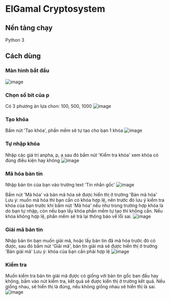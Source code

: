 # ElGamal Cryptosystem

## Nền tảng chạy
Python 3

## Cách dùng

### Màn hình bắt đầu
![image](https://user-images.githubusercontent.com/71261304/143560841-fc30a815-70d8-486b-a078-3d661d847e76.png)

### Chọn số bit của p
Có 3 phương án lựa chon: 100, 500, 1000
![image](https://user-images.githubusercontent.com/71261304/143561141-a6ef4510-7ce5-439c-a52c-22380db8f377.png)

### Tạo khóa
Bấm nút 'Tạo khóa', phần mềm sẽ tự tạo cho bạn 1 khóa
![image](https://user-images.githubusercontent.com/71261304/143561805-e7b505e3-7505-4091-915a-b03e8b4955cc.png)

### Tự nhập khóa
Nhập các giá trị anpha, p, a sau đó bấm nút 'Kiểm tra khóa' xem khóa có đúng điều kiện hay không
![image](https://user-images.githubusercontent.com/71261304/143562147-7660399d-f340-42ed-a2e5-8d736c13d206.png)

### Mã hóa bản tin
Nhập bản tin của bạn vào trường text 'Tin nhắn gốc'
![image](https://user-images.githubusercontent.com/71261304/143563254-1bfcd8cc-aeba-496f-b8ae-0eeb0c47428b.png)

Bấm nút 'Mã hóa' và bản mã hóa sẽ được hiển thị ở trường 'Bản mã hóa'
Lưu ý: muốn mã hóa thì bạn cần có khóa hợp lệ, nên trước đó lưu ý kiểm tra khóa của bạn trước khi bấm nút 'Mã hóa' nếu như trong trường hợp khóa là do bạn tự nhập, còn nếu bạn lấy khóa phần mềm tự tạo thì không cần. Nếu khóa không hợp lệ, phần mềm sẽ trả lại thông báo về lỗi sai.
![image](https://user-images.githubusercontent.com/71261304/143563414-25f5e6c3-e6a6-4965-8e71-e4f02f4be939.png)

### Giải mã bản tin
Nhập bản tin bạn muốn giải mã, hoặc lấy bản tin đã mã hóa trước đó có được, sau đó bấm nút 'Giải mã', bản tin giải mã sẽ được hiển thị ở trường 'Bản giải mã'
Lưu ý: khóa của bạn cần phải hợp lệ
![image](https://user-images.githubusercontent.com/71261304/143566063-05e5b1dc-a46a-4a1b-b4e1-334584f42e1a.png)

### Kiểm tra
Muốn kiểm tra bản tin giải mã được có giống với bản tin gốc ban đầu hay không, bấm vào nút kiểm tra, kết quả sẽ được kiển thị ở trường kết quả.
Nếu giống nhau, sẽ hiển thị là đúng, nếu không giống nhau sẽ hiển thị là sai.
![image](https://user-images.githubusercontent.com/71261304/143566418-8277bfee-d94b-4a53-ba58-1aedcefb8dbf.png)
